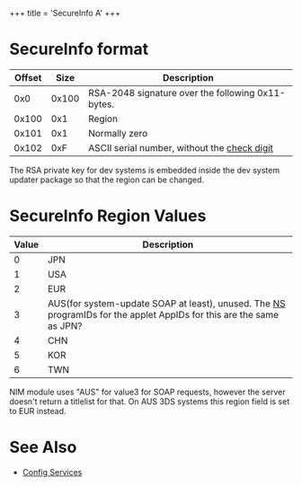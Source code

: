 +++
title = 'SecureInfo A'
+++

# SecureInfo format

| Offset | Size  | Description                                                                               |
|--------|-------|-------------------------------------------------------------------------------------------|
| 0x0    | 0x100 | RSA-2048 signature over the following 0x11-bytes.                                         |
| 0x100  | 0x1   | Region                                                                                    |
| 0x101  | 0x1   | Normally zero                                                                             |
| 0x102  | 0xF   | ASCII serial number, without the [check digit](../../Serials#console_serial_numbers "wikilink") |

The RSA private key for dev systems is embedded inside the dev system
updater package so that the region can be changed.

# SecureInfo Region Values

| Value | Description                                                                                                                          |
|-------|--------------------------------------------------------------------------------------------------------------------------------------|
| 0     | JPN                                                                                                                                  |
| 1     | USA                                                                                                                                  |
| 2     | EUR                                                                                                                                  |
| 3     | AUS(for system-update SOAP at least), unused. The [NS](../../NS "wikilink") programIDs for the applet AppIDs for this are the same as JPN? |
| 4     | CHN                                                                                                                                  |
| 5     | KOR                                                                                                                                  |
| 6     | TWN                                                                                                                                  |

NIM module uses "AUS" for value3 for SOAP requests, however the server
doesn't return a titlelist for that. On AUS 3DS systems this region
field is set to EUR instead.

# See Also

- [Config Services](../../Config_Services "wikilink")
